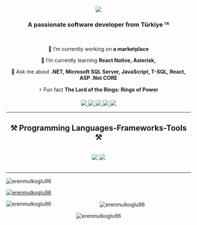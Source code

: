 <h1 align="center">
    <img src="https://readme-typing-svg.herokuapp.com/?font=Righteous&size=35&center=true&vCenter=true&width=500&height=70&duration=4000&lines=Hi!+👋;+I'm+Eren+Mülkoğlu!;" />
</h1>
<h3 align="center">A passionate software developer from Türkiye ᵀᴿ</h3>
<br/>
<div align="center">
 
 🔭 I’m currently working on **a marketplace**
 
 🌱 I’m currently learning **React Native, Asterisk,**

💬 Ask me about **.NET, Microsoft SQL Server, JavaScript, T-SQL, React, ASP .Net CORE**

⚡ Fun fact **The Lord of the Rings: Rings of Power**

 </div>
 
<div align="center"> 
  <a href="mailto:erenmulkoglu@gmail.com">
    <img src="https://img.shields.io/badge/Gmail-333333?style=for-the-badge&logo=gmail&logoColor=red" />
  </a>
  <a href="https://www.linkedin.com/in/erenmulkoglu96/" target="_blank">
    <img src="https://img.shields.io/badge/LinkedIn-0077B5?style=for-the-badge&logo=linkedin&logoColor=white" target="_blank" />
  </a>
    <a href="https://www.instagram.com/eren.mulkoglu" target="_blank">
    <img src="https://img.shields.io/badge/Instagram-3f729b?style=for-the-badge&logo=instagram&logoColor=darkred" target="_blank" />
  </a>
    <a href="https://twitter.com/erenmulkoglu96" target="_blank">
    <img src="https://img.shields.io/badge/Twitter-08a0e9?style=for-the-badge&logo=x&logoColor=black" target="_blank" />
  </a>
    <a href="https://codepen.io/Eren-M-lkolu" target="_blank">
    <img src="https://img.shields.io/badge/CodePen-55BE96?style=for-the-badge&logo=codepen&logoColor=brown" target="_blank" />
  </a>
   
</div>

 <hr/>
 
<h2 align="center">⚒️ Programming Languages-Frameworks-Tools ⚒️</h2>
<br/>
<div align="center">
    <img src="https://skillicons.dev/icons?i=react,cs,bootstrap,html,css,visualstudio,vscode,github,git,jquery,angular,linux," />
    <img src="https://skillicons.dev/icons?i=nodejs,dotnet,babel,androidstudio,python,bash,javascript,typescript,express,cloudflare,mongodb,codepen,mysql,flask,webpack,sqlite,redux,postman,postgresql,vue"/>
<br>
</div>

<br/>
<hr/>


<p align="left"> <img src="https://komarev.com/ghpvc/?username=erenmulkoglu96&label=Profile%20views&color=0e75b6&style=flat" alt="erenmulkoglu96" /> </p>

<p align="left"> <a href="https://github.com/ryo-ma/github-profile-trophy"><img src="https://github-profile-trophy.vercel.app/?username=erenmulkoglu96" alt="erenmulkoglu96" /></a> </p>



<div align="center">
<p><img align="left" src="https://github-readme-stats.vercel.app/api/top-langs?username=erenmulkoglu96&show_icons=true&locale=en&layout=compact" alt="erenmulkoglu96" /></p>

<p>&nbsp;<img align="center" src="https://github-readme-stats.vercel.app/api?username=erenmulkoglu96&show_icons=true&locale=en" alt="erenmulkoglu96" /></p>

<p><img align="center" src="https://github-readme-streak-stats.herokuapp.com/?user=erenmulkoglu96&" alt="erenmulkoglu96" /></p>
</div>
